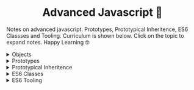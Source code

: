 <h1 align="center">Advanced Javascript 👾 </h1>

Notes on advanced javascript. Prototypes, Prototypical Inheritence, ES6 Classses and Tooling. Curriculum is shown below. Click on the topic to expand notes. Happy Learning 🤓

<details>
<summary>Objects</summary>

<h2 align="center">Objects</h2>

Collection of `key-value` pairs.

### Object Literals

Best practice is to use `let` or `const`, dont use `var`. `var` has issues with scoping

        const circle = {
            radius: 1,
            location: {
                x: 1,
                y: 1,
            },
            draw: function () {
                console.log("draw");
            },
        };

This is called `object-literal` syntax. From the above object literal, we can say that **draw** is a **method** and **radius** and **location** are **properties**.

There are 2 types of functions when it comes to construct objects, `Factory Fucntions` and `Constructor Functions`. In modern JS, Constructor functions are preferred, and it throws error if the `new` keyword is not used.

### Factories / Factory Functions

        // Factory Function
        function createCircle(radius) {
            return {
                radius: radius,
                draw: function () {
                console.log("draw");
                },
            };
        }
        const newCircle = createCircle(1);

### Constructor / Constructor Functions

        // Constructor Function
        function Circle(radius) {
            console.log("this: ", this);
            this.radius = radius;
            this.draw = function () {
                console.log("draw");
            };
        }
        const anotherCircle = new Circle(1);

### Value Types vs Reference Types

It is important to understand how primitives and objects behave differently.

| Value Types (primitives) | Reference Types (objects) |
| ------------------------ | ------------------------- |
| Number                   | Objects                   |
| String                   | Functions                 |
| Boolean                  | Arrays                    |
| Symbol                   |
| undefined                |
| null                     |

Example:

        let x = 10;
        let y = x;

        x = 20; // here y = 10, not 20

On the other hand:

        let x = {value: 10}
        let y = x;

        x.value = 20; // here y = {value: 20}

similarly:

        let number = 10;

        function increment(number) {
            number++;
        }

        increment(number);
        console.log(number); // 10, because number inside the method is destroyed when its scope ends

and

        let number = {value: 10};

        function increment(number) {
            number.value++;
        }

        increment(number);
        console.log(number); // {value: 11}

### Adding properties to object literal

        function Circle(radius) {
            console.log("this: ", this);
            this.radius = radius;
            this.draw = function () {
                console.log("draw");
            };
        }
        const circle = new Circle(1);
        circle.location = { x: 1 };

        // OR

        const propertyName = "location2";
        circle[propertyName] = { y: 2 };

### Removing properties from object literal

        delete circle.location;

        // OR

        delete circle.["location"];

### Iterating / Enumerating through an object-literal

        for (let key in circle) {
            console.log(ket, circle.key);
        }

Just iterate through properties:

        for (let key in circle) {
            if (typeof circle[key] !== "function") {
                console.log(ket, circle.key);
            }
        }

If you want to get keys of an object:

        const keys = Object.keys(circle);

Conditioning:

        if ("radius" in circle) {
            // do something
        }

### Abstraction

Access modifiers (private, public etc) are not in JS, so instead, to make a key-value pair hidden or inaccessible from outside, just use `let` instead of using `this.something` in object constructor method to create the property.

        Circle(radius) {
            this.radius = radius;
            this.location = {x: 1, y: 2};
            let advancedLocation = {x: 2}
            let calculateLocation() {
                advancedLocation.........some op
            }
        }

the above literal will only have `radius` and `location` to access from outside.

### Getters and Setters

To define a getter and setter for a property, use the following code inside object constructor function:

        function Circle(radius) {
            let location = { x: 1, y: 2 }; // private property
            this.radius = radius;
            this.draw = function () {
                console.log("draw");
            };
            Object.defineProperty(this, "location", {
                get: function () {
                    return location;
                },
                set: function (newLocation) {
                    // any logic, validation
                    location = newLocation;
                },
            });
        }

Now you can get the property using;

        const location = circle.location

Or set using:

        circle.location = {x: 2}

<hr/>

</details>

<details>
<summary>Prototypes</summary>

<h2 align="center">Prototypes</h2>

`When working with inheritence, best practice is not to use arrow functions, use function keyword instead`

### Inheritence (is a)

Lets say there is an object circle with a method calculateLocation(), we also have another object named square and it also has the same method calculateLocation(). Now we dont want to implement this in both objects, rather we can create a Super class named Shape and child classes will be circle and square. Shape will contain the method and it child classes will implement that method.

### Prototypical Inheritence

When ever you hear `prototype`, **it means parent object in JS**. There are no classes in JS, so to understand and implement the above inheritence problem, we will use objects. Every object that we create in JS has an ultimate parent/prototype, just like in Java every field has an ultimate parent called object. to understand this, goto console of chrome and type:

    let x = {value: 3}; // enter

and then:

    x // type x and enter

This will display a **proto** property, which will show the parent/prototype object.

To get the prototype of a specific object, we use

    Object.getPrototypeOf(objectName);

when you try to access a method/property in an object, like `circle.toString()`, first it finds it in object itself, if not found, it finds it in its `prototype` object, if not found it finds it in the ultimate prototype/parent.

### Multilevel Inheritence

If we create an array, it will also have its ultimate parent/proptotype called `ArrayBase`, and the relationship is same of that an object. This ArrayBase is also derived from `ObjectBase` which is the ultimate prototype of each and every object in JS.

                                _____________________
                                |                   |
                        _______>|   Object Base     |
                        |       |---------------^---|
                        |                       |
                    _____________________       |
                    |                   |       |
            _______>|   Array Base      |       |
            |       |-------------------|       |
            |                                   |
        _____________________           _________________
        |                   |           |               |
        |   Array           |           |   Object      |
        |-------------------|           |---------------|

The Constructor Function is actually a prototype, when we create an abject using `Constructor Function`, we are actually creating a prototype.

    function Circle(radius) {
    this.radius = radius;
    this.draw = () => console.log("draw");
    }

    const myCircle = new Circle(2);

We are creating something like this from the above code:

                                _____________________
                                |                   |
                        _______>|   Object Base     |
                        |       |-------------------|
                        |
                    _____________________
                    |                   |
            _______>|   Circle          |
            |       |-------------------|
            |
        _____________________
        |                   |
        |   myCircle        |
        |-------------------|

If we use that Circle Constructor method again to create more objects, Circle will be the prototype of all these objects.

### Property Descriptors

Property descriptor is information about the property of an object, that it can be overriden, change, enumurated etc. Lets assume the code below where we are checking the property descriptor of `toString` method of the ultimate parent `ObjectBase`:

    let person = { name: "osama" };
    let objectBase = Object.getPrototypeOf(person);
    let descriptor = Object.getOwnPropertyDescriptor(objectBase, "toString");
    console.log(descriptor);

Running this code will give us the below result in console:

    configurable: true          // we can delete this member
    enumerable: false           // this method is not visible for keys/values of object.
    value: ƒ toString()
    writable: true              // you can override this, change value
    [[Prototype]]: Object
    (index):40 Live reload enabled.

We can also set property descriptors for our own objects properties. See the following code below:

    let person = { name: "osama" };

    Object.defineProperty(person, "name", {
        writable: false,            // name property can be changes, its value can be changed
        enumerable: true,           // if we enumerate keys, we will see "name" key
        configurable: false,        // we can not delete this property "name".
    });

### Constructor Prototypes

Constructors to create objects are also methods, and they also have prototypes because they are also object, remember, methods, arrays and objects are objects.

So if we use `Circle` constructor to create `myCircle` object. the prototype of `Circle Constructor` and `myCircle` object will be the same.

When we create an array like `let array = []`, here `= []` means `new Array()`, and the same goes for objects when we use `= {}`. Objects, Arrays and methods, they have there own prototype(set of methods and fields), and there ultimate prototype is `objectBase`.

### Prototype vs Instance Methods

Consider the code below:

    function Circle(radius) {
        this.radius = radius;
        this.draw = () => console.log("draw");
    }
    const c1 = new Circle(1);
    const c2 = new Circle(2);

In the code above, lets consider we have a lot of circles in memory, its not good to have the same method draw in each object, so we can add this method in `CircleBase`.

    function Circle(radius) {
        this.radius = radius;                                   // instance members
    }

    Circle.prototype.draw = () => console.log("draw");          // prototype members

    const c1 = new Circle(1);
    const c2 = new Circle(2);

    Circle.prototype.toString = function () {
        console.log("Circle with Radius: " + this.radius);
    };

As we know that if we call an object in JS, it looks for it in the object and if not found, JS finds it in prototype object. According to that, we can add a method in our CircleBase. The above code also shows `instance members` and `prototype members`. You can also override the CircleBase Prototype members accordingly.

Another Important thing to note is that you can call instance members in prototypical members and the other way arount.

### Iterating Instance and Prototype members

In the JS world, the members that are the part of object are called own members or own property. The word own is being used for them, and the other are called prototype members. `c1.hasOwnProperty("propertyName")` is one of the methods that returns a boolean if the key exists in the object. See the following code on how to interate through own and prototype members:

    // Returns Instance members (OwnMembers)
    console.log(Object.keys(c1));

    // Returns all members (instance/own + prototype mambers)
    for (let key in c1) console.log(key);

### Avoid extending the Built-in Objects

We should not modify to the build in objects just like this:

    Array.prototype.doSomething = function() {
        // .. do something
    }

    const array = [];
    array.doSomething();

We can modify the base prototype but not the ultimate prototype. Only extend the prototypes that we created ourself from constructor methods.

<hr/>

</details>

<details>
<summary>Prototypical Inheritence</summary>

<h1 align="center">Prototypical Inheritence</h1>

## Create your own Prototypical Inheritence

Lets create a situation where inheritence is required:
Lets say there is a circle object shown below:

    function Circle(radius) {
        this.radius = radius;
    }

    Circle.prototype.draw = function () {
        console.log("draw");
    };

    Circle.prototype.duplicate = function () {
        console.log("duplicate");
    };

    const c = new Circle(1);

From the above code, we can build a relationship like this:

                                _____________________
                                |                   |
                        _______>|   Object Base     |
                        |       |-------------------|
                        |
                    _____________________
                    |                   |
            _______>|   CircleBase      |
            |       |-------------------|
            |
        _____________________
        |                   |
        |   c               |
        |-------------------|

Now what if we needed a shape called square, now square would probably have the same draw and duplicate method. For this we need to create a `Shape` object and implement those methods in Shape, and inherit all the objects from Shape.

    function Shape() {}

    function Circle(radius) {
        this.radius = radius;
    }

    Shape.prototype.duplicate = function () {
        console.log("duplicate");
    };

    Circle.prototype = Object.create(Shape.prototype);

    Circle.prototype.draw = function () {
        console.log("draw");
    };

    const c = new Circle(1);
    c.duplicate();

Now we updated out relationship to this:

                                _____________________           _____________________
                                |                   |           |                   |
                        _______>|   ShapeBase       |---------->|   ObjectBase      |
                        |       |-------------------|           |___________________|
                        |
                    _____________________
                    |                   |
            _______>|   CircleBase      |
            |       |-------------------|
            |
        _____________________
        |                   |
        |   c               |
        |-------------------|

Heirarchy in console looks like this:

    Circle {radius: 1}
        radius: 1
        [[Prototype]]: Shape                        -----> Dont get confused by this shape ( this is crcile base actually)
            draw: ƒ ()
            [[Prototype]]: Object
                duplicate: ƒ ()
                constructor: ƒ Shape()
                [[Prototype]]: Object               -----> ObjectBase

In theory whats happening here is we are setting the CircleBase with an object of Shape.

## Resetting the constructor

Whenever we are resetting the Prototype we should also reset the constructor to avoid bugs and it also helps in future situations. The code in previous topic is updated to this:

    function Shape() {}

    function Circle(radius) {
        this.radius = radius;
    }

    Shape.prototype.duplicate = function () {
        console.log("duplicate");
    };

    Circle.prototype = Object.create(Shape.prototype);
    Circle.prototype.constructor = Circle;

    Circle.prototype.draw = function () {
        console.log("draw");
    };

    const c = new Circle(1);
    c.duplicate();

## Calling the Super Constructor

lets say we want to introduce a new property inside the shape constructor. But by default it will not show up in the object after running the code. The reason for that is shape is not being created using the `new` keyword, so `this` would not point to shape, it would point to the global object. The way to do it is this:

    function Shape(color) {
        this.color = color;
    }

    function Circle(radius, color) {
        Shape.call(this, color);
        this.radius = radius;
    }

    Shape.prototype.duplicate = function () {
        console.log("duplicate");
    };

    Circle.prototype = Object.create(Shape.prototype);
    Circle.prototype.constructor = Circle;

    Circle.prototype.draw = function () {
        console.log("draw");
    };

    const c = new Circle(1, "red");
    c.duplicate();

<hr/>

</details>

<details>
<summary>ES6 Classes</summary>

<h2 align="center">ES6 Classes</h2>

</details>

<details>
<summary>ES6 Tooling</summary>

<h2 align="center">ES6 Tooling</h2>

</details>
